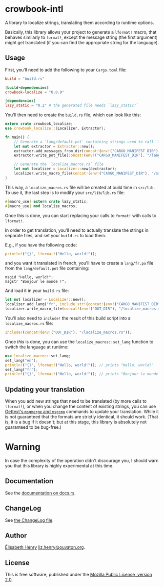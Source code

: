 # crowbook-intl

A library to localize strings, translating them according to runtime options.

Basically, this library allows your project to generate a `lformat!` macro, that behaves
similarly to `format!`, except the message string (the first argument) might get translated
(if you can find the appropriate string for the language).

## Usage

First, you'll need to add the following to your `Cargo.toml` file:

```toml
build = "build.rs"

[build-dependencies]
crowbook-localize = "0.0.9"

[dependencies]
lazy_static = "0.2" # the generated file needs `lazy_static!`
```

You'll then need to create the `build.rs` file, which can look like this:

```rust
extern crate crowbook_localize;
use crowbook_localize::{Localizer, Extractor};

fn main() {
    // Generate a `lang/default.pot` containing strings used to call `lformat!`
    let mut extractor = Extractor::new();
    extractor.add_messages_from_dir(concat!(env!("CARGO_MANIFEST_DIR"), "/src")).unwrap();
    extractor.write_pot_file(concat!(env!("CARGO_MANIFEST_DIR"), "/lang/default.pot")).unwrap();

    // Generate the `localize_macros.rs` file
    let mut localizer = Localizer::new(&extractor);
    localizer.write_macro_file(concat!(env!("CARGO_MANIFEST_DIR"), "/src/lib/localize_macros.rs")).unwrap();
}
```

This way, a `localize_macros.rs` file will be created at build time in `src/lib`.
To use it, the last step is to modify your `src/lib/lib.rs` file:

```rust
#[macro_use] extern crate lazy_static;
#[macro_use] mod localize_macros;
```

Once this is done, you can start replacing your calls to `format!` with calls to `lformat!`.

In order to get translation, you'll need to actually translate the strings in separate
files, and set your `build.rs` to load them.

E.g., if you have the following code:

```rust
println!("{}", lformat!("Hello, world!"));
```
and you want it translated in french, you'll have to create a `lang/fr.po` file
from the `lang/default.pot` file containing:

```text
msgid "Hello, world!";
msgstr "Bonjour le monde !";
```

And load it in your `build.rs` file:

```rust
let mut localizer = Localizer::new();
localizer.add_lang("fr", include_str!(concat!(env!("CARGO_MANIFEST_DIR"), "/lang/fr.mp"))).unwrap();
localizer.write_macro_file(concat!(env!("OUT_DIR"), "/localize_macros.rs")).unwrap();
```

You'll also need to `include!` the result of this build script into a `localize_macros.rs` file:

```rust
include!(concat!(env!("OUT_DIR"), "/localize_macros.rs"));
```

Once *this* is done, you can use the `localize_macros::set_lang` function
to switch the language at runtime:

```rust
use localize_macros::set_lang;
set_lang("en");
println!("{}", lformat!("Hello, world!")); // prints "Hello, world!"
set_lang("fr");
println!("{}", lformat!("Hello, world!")); // prints "Bonjour le monde !"
```

## Updating your translation

When you add new strings that need to be translated (by more calls to `lformat!`),
or when you change the content of existing strings, you can use [Gettext's `msgmerge` and `msgcmp`](https://www.gnu.org/software/gettext/manual/html_node/msgmerge-Invocation.html)
commands to update your translation. While it is not guaranteed that the formats are
strictly identical, it should work. (That is, it is a bug if it doesn't; but at this
stage, this library is absolutely not guaranteed to be bug-free.)

# Warning

In case the complexity of the operation didn't discourage you, I should warn you
that this library is highly experimental at this time.



## Documentation ##

See the
[documentation on docs.rs](https://docs.rs/crowbook-intl).

## ChangeLog ##

See [the ChangeLog file](ChangeLog.md).

## Author ##

[Élisabeth Henry](http://lise-henry.github.io/) <liz.henry@ouvaton.org>. 

## License ##

This is free software, published under the [Mozilla Public License,
version 2.0](https://www.mozilla.org/en-US/MPL/2.0/).

